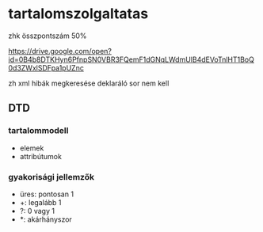 # tartalomszolgaltatas

zhk összpontszám 50%

 
https://drive.google.com/open?id=0B4b8DTKHyn6PfnpSN0VBR3FQemF1dGNqLWdmUlB4dEVoTnlHT1BoQ0d3ZWxlSDFpa1pUZnc

zh xml hibák megkeresése
deklaráló sor nem kell


## DTD

### tartalommodell
- elemek
- attribútumok

### gyakorisági jellemzők
- üres: pontosan 1
- +: legalább 1
- ?: 0 vagy 1
- *: akárhányszor
